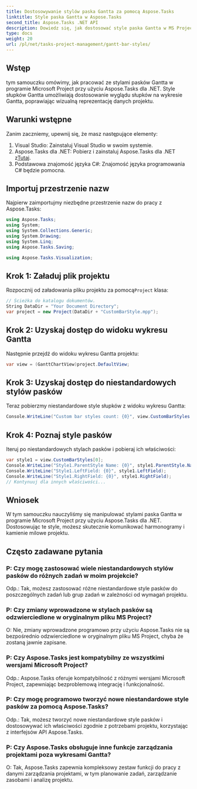 ```yaml
---
title: Dostosowywanie stylów paska Gantta za pomocą Aspose.Tasks
linktitle: Style paska Gantta w Aspose.Tasks
second_title: Aspose.Tasks .NET API
description: Dowiedz się, jak dostosować style paska Gantta w MS Project przy użyciu Aspose.Tasks dla .NET. Ulepsz wizualizację projektu bez wysiłku.
type: docs
weight: 20
url: /pl/net/tasks-project-management/gantt-bar-styles/
---
```

## Wstęp
tym samouczku omówimy, jak pracować ze stylami pasków Gantta w programie Microsoft Project przy użyciu Aspose.Tasks dla .NET. Style słupków Gantta umożliwiają dostosowanie wyglądu słupków na wykresie Gantta, poprawiając wizualną reprezentację danych projektu.
## Warunki wstępne
Zanim zaczniemy, upewnij się, że masz następujące elementy:
1. Visual Studio: Zainstaluj Visual Studio w swoim systemie.
2.  Aspose.Tasks dla .NET: Pobierz i zainstaluj Aspose.Tasks dla .NET z[Tutaj](https://releases.aspose.com/tasks/net/).
3. Podstawowa znajomość języka C#: Znajomość języka programowania C# będzie pomocna.

## Importuj przestrzenie nazw
Najpierw zaimportujmy niezbędne przestrzenie nazw do pracy z Aspose.Tasks:
```csharp
using Aspose.Tasks;
using System;
using System.Collections.Generic;
using System.Drawing;
using System.Linq;
using Aspose.Tasks.Saving;

using Aspose.Tasks.Visualization;
```
## Krok 1: Załaduj plik projektu
 Rozpocznij od załadowania pliku projektu za pomocą`Project` klasa:
```csharp
// Ścieżka do katalogu dokumentów.
String DataDir = "Your Document Directory";
var project = new Project(DataDir + "CustomBarStyle.mpp");
```
## Krok 2: Uzyskaj dostęp do widoku wykresu Gantta
Następnie przejdź do widoku wykresu Gantta projektu:
```csharp
var view = (GanttChartView)project.DefaultView;
```
## Krok 3: Uzyskaj dostęp do niestandardowych stylów pasków
Teraz pobierzmy niestandardowe style słupków z widoku wykresu Gantta:
```csharp
Console.WriteLine("Custom bar styles count: {0}", view.CustomBarStyles.Count);
```
## Krok 4: Poznaj style pasków
Iteruj po niestandardowych stylach pasków i pobieraj ich właściwości:
```csharp
var style1 = view.CustomBarStyles[0];
Console.WriteLine("Style1.ParentStyle Name: {0}", style1.ParentStyle.Name);
Console.WriteLine("Style1.LeftField: {0}", style1.LeftField);
Console.WriteLine("Style1.RightField: {0}", style1.RightField);
// Kontynuuj dla innych właściwości...
```

## Wniosek
W tym samouczku nauczyliśmy się manipulować stylami paska Gantta w programie Microsoft Project przy użyciu Aspose.Tasks dla .NET. Dostosowując te style, możesz skutecznie komunikować harmonogramy i kamienie milowe projektu.

## Często zadawane pytania
### P: Czy mogę zastosować wiele niestandardowych stylów pasków do różnych zadań w moim projekcie?
Odp.: Tak, możesz zastosować różne niestandardowe style pasków do poszczególnych zadań lub grup zadań w zależności od wymagań projektu.
### P: Czy zmiany wprowadzone w stylach pasków są odzwierciedlone w oryginalnym pliku MS Project?
O: Nie, zmiany wprowadzone programowo przy użyciu Aspose.Tasks nie są bezpośrednio odzwierciedlone w oryginalnym pliku MS Project, chyba że zostaną jawnie zapisane.
### P: Czy Aspose.Tasks jest kompatybilny ze wszystkimi wersjami Microsoft Project?
Odp.: Aspose.Tasks oferuje kompatybilność z różnymi wersjami Microsoft Project, zapewniając bezproblemową integrację i funkcjonalność.
### P: Czy mogę programowo tworzyć nowe niestandardowe style pasków za pomocą Aspose.Tasks?
Odp.: Tak, możesz tworzyć nowe niestandardowe style pasków i dostosowywać ich właściwości zgodnie z potrzebami projektu, korzystając z interfejsów API Aspose.Tasks.
### P: Czy Aspose.Tasks obsługuje inne funkcje zarządzania projektami poza wykresami Gantta?
O: Tak, Aspose.Tasks zapewnia kompleksowy zestaw funkcji do pracy z danymi zarządzania projektami, w tym planowanie zadań, zarządzanie zasobami i analizę projektu.